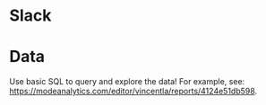 # Slack

# Data
Use basic SQL to query and explore the data! For example, see: https://modeanalytics.com/editor/vincentla/reports/4124e51db598.
